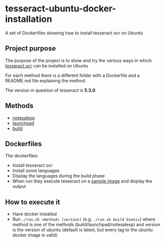 # tesseract-ubuntu-docker-installation
A set of Dockerfiles showing how to install tesseract ocr on Ubuntu

## Project purpose

The purpose of the project is to show and try the various ways in which [tesseract ocr](https://github.com/tesseract-ocr/tesseract) can be installed on Ubuntu

For each method there is a different folder with a Dockerfile and a README.md file explaining the method.

The version in question of tesseract is **5.3.0**.

## Methods

* [notesalexp](./notesalexp)
* [launchpad](./launchpad)
* [build](./build)

## Dockerfiles

The dockerfiles:

* Install tesseract ocr
* Install some languages
* Display the languages during the build phase
* When run they execute tesseract on a [sample image](./sample.png) and display the output

## How to execute it

* Have docker installed
* Run `./run.sh <method> [version]` (e.g. `./run.sh build bionic`) where method is one of the methods (build/launchpad/notesalexp) and version is the version of ubuntu (default is latest, but every tag to the ubuntu docker image is valid)

